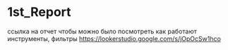 # 1st_Report
ссылка на отчет чтобы можно было посмотреть как работают инструменты, фильтры
https://lookerstudio.google.com/s/jOpOcSw1hco
